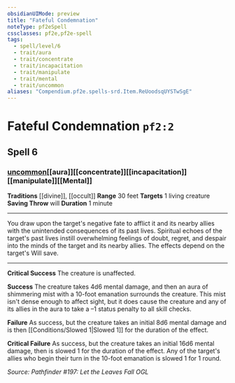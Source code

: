 ```yaml
---
obsidianUIMode: preview
title: "Fateful Condemnation"
noteType: pf2eSpell
cssclasses: pf2e,pf2e-spell
tags:
  - spell/level/6
  - trait/aura
  - trait/concentrate
  - trait/incapacitation
  - trait/manipulate
  - trait/mental
  - trait/uncommon
aliases: "Compendium.pf2e.spells-srd.Item.ReUoodsqUYSTwSgE" 
---
```

# Fateful Condemnation  `pf2:2`  
## Spell 6
### [uncommon](uncommon "Uncommon Rarity Trait")[[aura]][[concentrate]][[incapacitation]][[manipulate]][[Mental]]
**Traditions** [[divine]], [[occult]]
**Range** 30 feet
**Targets** 1 living creature
**Saving Throw**  will
**Duration** 1 minute
* * * 
You draw upon the target's negative fate to afflict it and its nearby allies with the unintended consequences of its past lives. Spiritual echoes of the target's past lives instill overwhelming feelings of doubt, regret, and despair into the minds of the target and its nearby allies. The effects depend on the target's Will save.

* * *

**Critical Success** The creature is unaffected.

**Success** The creature takes 4d6 mental damage, and then an aura of shimmering mist with a 10-foot emanation surrounds the creature. This mist isn't dense enough to affect sight, but it does cause the creature and any of its allies in the aura to take a –1 status penalty to all skill checks.

**Failure** As success, but the creature takes an initial 8d6 mental damage and is then [[Conditions/Slowed 1|Slowed 1]] for the duration of the effect.

**Critical Failure** As success, but the creature takes an initial 16d6 mental damage, then is slowed 1 for the duration of the effect. Any of the target's allies who begin their turn in the 10-foot emanation is slowed 1 for 1 round.

*Source: Pathfinder #197: Let the Leaves Fall*
*OGL*